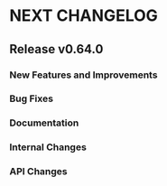 # NEXT CHANGELOG

## Release v0.64.0

### New Features and Improvements

### Bug Fixes

### Documentation

### Internal Changes

### API Changes
